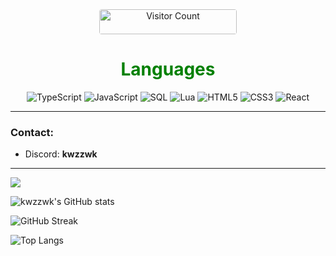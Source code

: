 <div align="center">
  <img 
    src="https://komarev.com/ghpvc/?username=kwzzwk&color=green" 
    alt="Visitor Count" 
    style="border-radius: 4px; height: 40px; width: 220px;"
  />
</div>


<div align="center">
  <h1 align="center" style="color: green;">Languages</h1>

  <img alt="TypeScript" src="https://img.shields.io/badge/TypeScript-007ACC?style=for-the-badge&logo=typescript&logoColor=white">
  <img alt="JavaScript" src="https://img.shields.io/badge/JavaScript-323330?style=for-the-badge&logo=javascript&logoColor=F7DF1E">
  <img alt="SQL" src="https://img.shields.io/badge/SQL-336791?style=for-the-badge&logo=postgresql&logoColor=white">
  <img alt="Lua" src="https://img.shields.io/badge/Lua-2C2D72?style=for-the-badge&logo=lua&logoColor=white">
  <img alt="HTML5" src="https://img.shields.io/badge/HTML5-E34F26?style=for-the-badge&logo=html5&logoColor=white">
  <img alt="CSS3" src="https://img.shields.io/badge/CSS3-1572B6?style=for-the-badge&logo=css3&logoColor=white">
  <img alt="React" src="https://img.shields.io/badge/React-61DAFB?style=for-the-badge&logo=react&logoColor=white">
</div>

---

### Contact:
   - Discord: **kwzzwk**

---

<a href="https://github.com/testaustime/">
    <img src="http://github-readme-testaustime.vercel.app/api/testaustime?username=kwzzwk&theme=dark"/>
</a>

![kwzzwk's GitHub stats](https://github-readme-stats.vercel.app/api?username=kwzzwk&show_icons=true&theme=dark)

![GitHub Streak](https://github-readme-streak-stats.herokuapp.com/?user=kwzzwk&theme=tokyonight)

![Top Langs](https://github-readme-stats.vercel.app/api/top-langs/?username=kwzzwk&layout=compact&theme=tokyonight)
